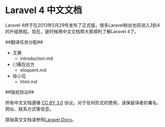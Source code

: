 Laravel 4 中文文档
====

Laravel 4终于在2013年5月29号发布了正式版，很多Laravel粉丝也将进入3到4的升级旅程。现在，是时候用中文文档帮大家顺利了解Laravel 4了。

##翻译任务分配##

- 王赛
    - introduction.md
- /;!痛在远方
    - eloquent.md
- 徐小花
    - html.md


##版权协议##

所有中文文档遵循 [CC BY 3.0](http://creativecommons.org/licenses/by/3.0/) 协议。对于任何形式的使用，请保留译者的署名、网址、联系方式等信息。

原始英文文档请参照[Laravel Docs](https://github.com/laravel/docs)。


